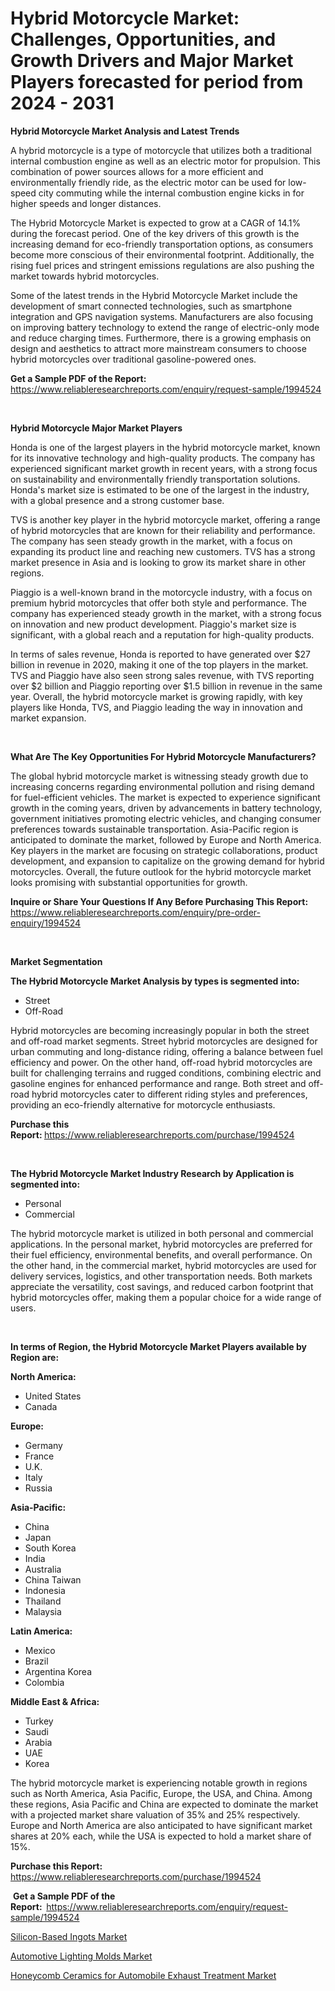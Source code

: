 <p><h1>Hybrid Motorcycle Market: Challenges, Opportunities, and Growth Drivers and Major Market Players forecasted for period from 2024 - 2031</h1></p><p><strong>Hybrid Motorcycle Market Analysis and Latest Trends</strong></p>
<p><p>A hybrid motorcycle is a type of motorcycle that utilizes both a traditional internal combustion engine as well as an electric motor for propulsion. This combination of power sources allows for a more efficient and environmentally friendly ride, as the electric motor can be used for low-speed city commuting while the internal combustion engine kicks in for higher speeds and longer distances.</p><p>The Hybrid Motorcycle Market is expected to grow at a CAGR of 14.1% during the forecast period. One of the key drivers of this growth is the increasing demand for eco-friendly transportation options, as consumers become more conscious of their environmental footprint. Additionally, the rising fuel prices and stringent emissions regulations are also pushing the market towards hybrid motorcycles.</p><p>Some of the latest trends in the Hybrid Motorcycle Market include the development of smart connected technologies, such as smartphone integration and GPS navigation systems. Manufacturers are also focusing on improving battery technology to extend the range of electric-only mode and reduce charging times. Furthermore, there is a growing emphasis on design and aesthetics to attract more mainstream consumers to choose hybrid motorcycles over traditional gasoline-powered ones.</p></p>
<p><strong>Get a Sample PDF of the Report:&nbsp;</strong> <a href="https://www.reliableresearchreports.com/enquiry/request-sample/1994524">https://www.reliableresearchreports.com/enquiry/request-sample/1994524</a></p>
<p>&nbsp;</p>
<p><strong>Hybrid Motorcycle Major Market Players</strong></p>
<p><p>Honda is one of the largest players in the hybrid motorcycle market, known for its innovative technology and high-quality products. The company has experienced significant market growth in recent years, with a strong focus on sustainability and environmentally friendly transportation solutions. Honda's market size is estimated to be one of the largest in the industry, with a global presence and a strong customer base.</p><p>TVS is another key player in the hybrid motorcycle market, offering a range of hybrid motorcycles that are known for their reliability and performance. The company has seen steady growth in the market, with a focus on expanding its product line and reaching new customers. TVS has a strong market presence in Asia and is looking to grow its market share in other regions.</p><p>Piaggio is a well-known brand in the motorcycle industry, with a focus on premium hybrid motorcycles that offer both style and performance. The company has experienced steady growth in the market, with a strong focus on innovation and new product development. Piaggio's market size is significant, with a global reach and a reputation for high-quality products.</p><p>In terms of sales revenue, Honda is reported to have generated over $27 billion in revenue in 2020, making it one of the top players in the market. TVS and Piaggio have also seen strong sales revenue, with TVS reporting over $2 billion and Piaggio reporting over $1.5 billion in revenue in the same year. Overall, the hybrid motorcycle market is growing rapidly, with key players like Honda, TVS, and Piaggio leading the way in innovation and market expansion.</p></p>
<p>&nbsp;</p>
<p><strong>What Are The Key Opportunities For Hybrid Motorcycle Manufacturers?</strong></p>
<p><p>The global hybrid motorcycle market is witnessing steady growth due to increasing concerns regarding environmental pollution and rising demand for fuel-efficient vehicles. The market is expected to experience significant growth in the coming years, driven by advancements in battery technology, government initiatives promoting electric vehicles, and changing consumer preferences towards sustainable transportation. Asia-Pacific region is anticipated to dominate the market, followed by Europe and North America. Key players in the market are focusing on strategic collaborations, product development, and expansion to capitalize on the growing demand for hybrid motorcycles. Overall, the future outlook for the hybrid motorcycle market looks promising with substantial opportunities for growth.</p></p>
<p><strong>Inquire or Share Your Questions If Any Before Purchasing This Report:</strong> <a href="https://www.reliableresearchreports.com/enquiry/pre-order-enquiry/1994524">https://www.reliableresearchreports.com/enquiry/pre-order-enquiry/1994524</a></p>
<p>&nbsp;</p>
<p><strong>Market Segmentation</strong></p>
<p><strong>The Hybrid Motorcycle Market Analysis by types is segmented into:</strong></p>
<p><ul><li>Street</li><li>Off-Road</li></ul></p>
<p><p>Hybrid motorcycles are becoming increasingly popular in both the street and off-road market segments. Street hybrid motorcycles are designed for urban commuting and long-distance riding, offering a balance between fuel efficiency and power. On the other hand, off-road hybrid motorcycles are built for challenging terrains and rugged conditions, combining electric and gasoline engines for enhanced performance and range. Both street and off-road hybrid motorcycles cater to different riding styles and preferences, providing an eco-friendly alternative for motorcycle enthusiasts.</p></p>
<p><strong>Purchase this Report:&nbsp;</strong><a href="https://www.reliableresearchreports.com/purchase/1994524">https://www.reliableresearchreports.com/purchase/1994524</a></p>
<p>&nbsp;</p>
<p><strong>The Hybrid Motorcycle Market Industry Research by Application is segmented into:</strong></p>
<p><ul><li>Personal</li><li>Commercial</li></ul></p>
<p><p>The hybrid motorcycle market is utilized in both personal and commercial applications. In the personal market, hybrid motorcycles are preferred for their fuel efficiency, environmental benefits, and overall performance. On the other hand, in the commercial market, hybrid motorcycles are used for delivery services, logistics, and other transportation needs. Both markets appreciate the versatility, cost savings, and reduced carbon footprint that hybrid motorcycles offer, making them a popular choice for a wide range of users.</p></p>
<p>&nbsp;</p>
<p><strong>In terms of Region, the Hybrid Motorcycle Market Players available by Region are:</strong></p>
<p>
    <p> <strong> North America: </strong>
        <ul>
            <li>United States</li>
            <li>Canada</li>
        </ul>
        </p> 
    <p> <strong> Europe: </strong>
        <ul>
            <li>Germany</li>
            <li>France</li>
            <li>U.K.</li>
            <li>Italy</li>
            <li>Russia</li>
        </ul>
        </p> 
    <p> <strong> Asia-Pacific: </strong>
        <ul>
            <li>China</li>
            <li>Japan</li>
            <li>South Korea</li>
            <li>India</li>
            <li>Australia</li>
            <li>China Taiwan</li>
            <li>Indonesia</li>
            <li>Thailand</li>
            <li>Malaysia</li>
        </ul>
        </p> 
    <p> <strong> Latin America: </strong>
        <ul>
            <li>Mexico</li>
            <li>Brazil</li>
            <li>Argentina Korea</li>
            <li>Colombia</li>
        </ul>
        </p> 
    <p> <strong> Middle East & Africa: </strong>
        <ul>
            <li>Turkey</li>
            <li>Saudi</li>
            <li>Arabia</li>
            <li>UAE</li>
            <li>Korea</li>
        </ul>
    </p>
    </p>
<p><p>The hybrid motorcycle market is experiencing notable growth in regions such as North America, Asia Pacific, Europe, the USA, and China. Among these regions, Asia Pacific and China are expected to dominate the market with a projected market share valuation of 35% and 25% respectively. Europe and North America are also anticipated to have significant market shares at 20% each, while the USA is expected to hold a market share of 15%.</p></p>
<p><strong>Purchase this Report: </strong><a href="https://www.reliableresearchreports.com/purchase/1994524">https://www.reliableresearchreports.com/purchase/1994524</a></p>
<p>&nbsp;<strong>Get a Sample PDF of the Report:&nbsp;&nbsp;</strong><a href="https://www.reliableresearchreports.com/enquiry/request-sample/1994524">https://www.reliableresearchreports.com/enquiry/request-sample/1994524</a></p>
<p><strong></strong></p>
<p><p><a href="https://view.publitas.com/reportprime-1/silicon-based-ingots-market-research-report-the-key-to-successful-business-strategy-forecasted-for-period-from-2023-2030/">Silicon-Based Ingots Market</a></p><p><a href="https://view.publitas.com/reportprime-1/automotive-lighting-molds-market-research-report-provides-critical-insights-that-can-help-shape-business-development-and-investment-strategies/">Automotive Lighting Molds Market</a></p><p><a href="https://view.publitas.com/reportprime-1/honeycomb-ceramics-for-automobile-exhaust-treatment-market-provides-detailed-segmentation-of-this-market-based-on-type-application-and-region-and-forecast-for-the-period-from-2023-2030/">Honeycomb Ceramics for Automobile Exhaust Treatment Market</a></p></p>